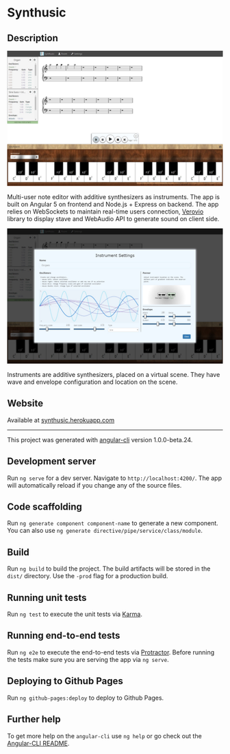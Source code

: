 # Synthusic

## Description

![Interface of main screen](/docs/main_win.jpg?raw=true "Interface of main screen")

Multi-user note editor with additive synthesizers as instruments. The app is built on Angular 5 on frontend and Node.js + Express on backend. The app relies on WebSockets to maintain real-time users connection, [Verovio](https://www.verovio.org) library to display stave and WebAudio API to generate sound on client side.

![Interface of instrument configuration](/docs/cfg_win.jpg?raw=true "Interface of instrument settings")

Instruments are additive synthesizers, placed on a virtual scene. They have wave and envelope configuration and location on the scene.

## Website

Available at [synthusic.herokuapp.com](http://synthusic.herokuapp.com)

---

This project was generated with [angular-cli](https://github.com/angular/angular-cli) version 1.0.0-beta.24.

## Development server
Run `ng serve` for a dev server. Navigate to `http://localhost:4200/`. The app will automatically reload if you change any of the source files.

## Code scaffolding

Run `ng generate component component-name` to generate a new component. You can also use `ng generate directive/pipe/service/class/module`.

## Build

Run `ng build` to build the project. The build artifacts will be stored in the `dist/` directory. Use the `-prod` flag for a production build.

## Running unit tests

Run `ng test` to execute the unit tests via [Karma](https://karma-runner.github.io).

## Running end-to-end tests

Run `ng e2e` to execute the end-to-end tests via [Protractor](http://www.protractortest.org/).
Before running the tests make sure you are serving the app via `ng serve`.

## Deploying to Github Pages

Run `ng github-pages:deploy` to deploy to Github Pages.

## Further help

To get more help on the `angular-cli` use `ng help` or go check out the [Angular-CLI README](https://github.com/angular/angular-cli/blob/master/README.md).
